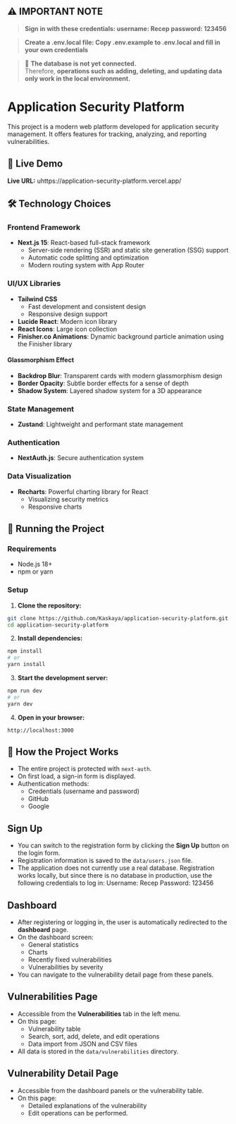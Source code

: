## ⚠️ IMPORTANT NOTE

> **Sign in with these credentials: username: Recep password: 123456**

> **Create a .env.local file: Copy .env.example to .env.local and fill in your own credentials**

> 🚨 **The database is not yet connected.**  
> Therefore, **operations such as adding, deleting, and updating data only work in the local environment.**

# Application Security Platform

This project is a modern web platform developed for application security management. It offers features for tracking, analyzing, and reporting vulnerabilities.

## 🚀 Live Demo

**Live URL:** uhttps://application-security-platform.vercel.app/

## 🛠️ Technology Choices

### Frontend Framework

- **Next.js 15**: React-based full-stack framework
  - Server-side rendering (SSR) and static site generation (SSG) support
  - Automatic code splitting and optimization
  - Modern routing system with App Router

### UI/UX Libraries

- **Tailwind CSS**
  - Fast development and consistent design
  - Responsive design support
- **Lucide React**: Modern icon library
- **React Icons**: Large icon collection
- **Finisher.co Animations**: Dynamic background particle animation using the Finisher library

#### Glassmorphism Effect

- **Backdrop Blur**: Transparent cards with modern glassmorphism design
- **Border Opacity**: Subtle border effects for a sense of depth
- **Shadow System**: Layered shadow system for a 3D appearance

### State Management

- **Zustand**: Lightweight and performant state management

### Authentication

- **NextAuth.js**: Secure authentication system

### Data Visualization

- **Recharts**: Powerful charting library for React
  - Visualizing security metrics
  - Responsive charts

## 🚀 Running the Project

### Requirements

- Node.js 18+
- npm or yarn

### Setup

1. **Clone the repository:**

```bash
git clone https://github.com/Kaskaya/application-security-platform.git
cd application-security-platform
```

2. **Install dependencies:**

```bash
npm install
# or
yarn install
```

3. **Start the development server:**

```bash
npm run dev
# or
yarn dev
```

4. **Open in your browser:**

```
http://localhost:3000
```

## 🚀 How the Project Works

- The entire project is protected with `next-auth`.
- On first load, a sign-in form is displayed.
- Authentication methods:
  - Credentials (username and password)
  - GitHub
  - Google

## Sign Up

- You can switch to the registration form by clicking the **Sign Up** button on the login form.
- Registration information is saved to the `data/users.json` file.
- The application does not currently use a real database. Registration works locally, but since there is no database in production, use the following credentials to log in: Username: Recep Password: 123456

## Dashboard

- After registering or logging in, the user is automatically redirected to the **dashboard** page.
- On the dashboard screen:
  - General statistics
  - Charts
  - Recently fixed vulnerabilities
  - Vulnerabilities by severity
- You can navigate to the vulnerability detail page from these panels.

## Vulnerabilities Page

- Accessible from the **Vulnerabilities** tab in the left menu.
- On this page:
  - Vulnerability table
  - Search, sort, add, delete, and edit operations
  - Data import from JSON and CSV files
- All data is stored in the `data/vulnerabilities` directory.

## Vulnerability Detail Page

- Accessible from the dashboard panels or the vulnerability table.
- On this page:
  - Detailed explanations of the vulnerability
  - Edit operations can be performed.
